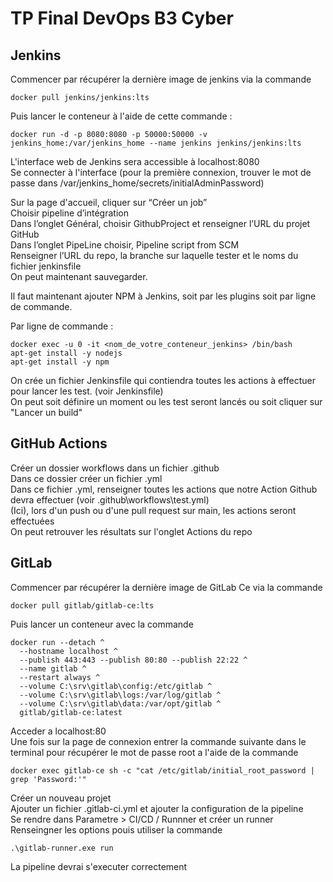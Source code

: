 # TP Final DevOps B3 Cyber

## Jenkins 
Commencer par récupérer la dernière image de jenkins via la commande  
```docker
docker pull jenkins/jenkins:lts
```

Puis lancer le conteneur à l'aide de cette commande : 
```docker
docker run -d -p 8080:8080 -p 50000:50000 -v jenkins_home:/var/jenkins_home --name jenkins jenkins/jenkins:lts
```

L'interface web de Jenkins sera accessible à localhost:8080  
Se connecter à l'interface (pour la première connexion, trouver le mot de passe dans /var/jenkins_home/secrets/initialAdminPassword)  

Sur la page d'accueil, cliquer sur “Créer un job”  
Choisir pipeline d’intégration  
Dans l’onglet Général, choisir GithubProject et renseigner l’URL du projet GitHub  
Dans l’onglet PipeLine choisir, Pipeline script from SCM  
Renseigner l’URL du repo, la branche sur laquelle tester et le noms du fichier jenkinsfile  
On peut maintenant sauvegarder.  

Il faut maintenant ajouter NPM à Jenkins, soit par les plugins soit par ligne de commande.  

Par ligne de commande :   
```
docker exec -u 0 -it <nom_de_votre_conteneur_jenkins> /bin/bash
apt-get install -y nodejs
apt-get install -y npm
```

On crée un fichier Jenkinsfile qui contiendra toutes les actions à effectuer pour lancer les test. (voir Jenkinsfile)  
On peut soit définire un moment ou les test seront lancés ou soit cliquer sur "Lancer un build"  


## GitHub Actions

Créer un dossier workflows dans un fichier .github  
Dans ce dossier créer un fichier .yml  
Dans ce fichier .yml, renseigner toutes les actions que notre Action Github devra effectuer (voir .github\workflows\test.yml)  
(Ici), lors d'un push ou d'une pull request sur main, les actions seront effectuées  
On peut retrouver les résultats sur l'onglet Actions du repo  


## GitLab
Commencer par récupérer la dernière image de GitLab Ce via la commande  
```docker
docker pull gitlab/gitlab-ce:lts
```
Puis lancer un conteneur avec la commande 
```
docker run --detach ^
  --hostname localhost ^
  --publish 443:443 --publish 80:80 --publish 22:22 ^
  --name gitlab ^
  --restart always ^
  --volume C:\srv\gitlab\config:/etc/gitlab ^
  --volume C:\srv\gitlab\logs:/var/log/gitlab ^
  --volume C:\srv\gitlab\data:/var/opt/gitlab ^
  gitlab/gitlab-ce:latest
```
Acceder a localhost:80  
Une fois sur la page de connexion entrer la commande suivante dans le terminal pour récupérer le mot de passe root a l'aide de la commande
```
docker exec gitlab-ce sh -c "cat /etc/gitlab/initial_root_password | grep 'Password:'"
````
Créer un nouveau projet  
Ajouter un fichier .gitlab-ci.yml et ajouter la configuration de la pipeline  
Se rendre dans Parametre > CI/CD / Runnner et créer un runner
Renseingner les options pouis utiliser la commande
```
.\gitlab-runner.exe run
```
La pipeline devrai s'executer correctement